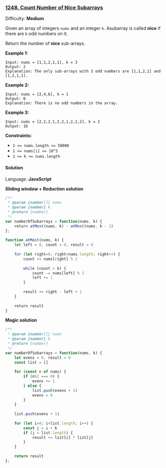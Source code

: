 ### [1248\. Count Number of Nice Subarrays](https://leetcode.com/problems/count-number-of-nice-subarrays/)

Difficulty: **Medium**


Given an array of integers `nums` and an integer `k`. Asubarray is called **nice** if there are `k` odd numbers on it.

Return the number of **nice** sub-arrays.

**Example 1:**

```
Input: nums = [1,1,2,1,1], k = 3
Output: 2
Explanation: The only sub-arrays with 3 odd numbers are [1,1,2,1] and [1,2,1,1].
```

**Example 2:**

```
Input: nums = [2,4,6], k = 1
Output: 0
Explanation: There is no odd numbers in the array.
```

**Example 3:**

```
Input: nums = [2,2,2,1,2,2,1,2,2,2], k = 2
Output: 16
```

**Constraints:**

*   `1 <= nums.length <= 50000`
*   `1 <= nums[i] <= 10^5`
*   `1 <= k <= nums.length`


#### Solution

Language: **JavaScript**

**Sliding window + Reduction solution**

```javascript
/**
 * @param {number[]} nums
 * @param {number} k
 * @return {number}
 */
var numberOfSubarrays = function(nums, k) {
    return atMost(nums, k) - atMost(nums, k - 1)
};
​
function atMost(nums, k) {
    let left = 0, count = 0, result = 0
    
    for (let right=0; right<nums.length; right++) {
        count += nums[right] % 2
        
        while (count > k) {
            count -= nums[left] % 2
            left += 1
        }
        
        result += right - left + 1
    }
    
    return result
}
```

**Magic solution**

```javascript
/**
 * @param {number[]} nums
 * @param {number} k
 * @return {number}
 */
var numberOfSubarrays = function(nums, k) {
    let evens = 0, result = 0
    const list = []
    
    for (const n of nums) {
        if (n%2 === 0) {
            evens += 1
        } else {
            list.push(evens + 1)
            evens = 0
        }
    }
    
    list.push(evens + 1)
    
    for (let i=0; i<list.length; i++) {
        const j = i + k
        if (j < list.length) {
            result += list[i] * list[j]
        }
    }
    
    return result
};
```